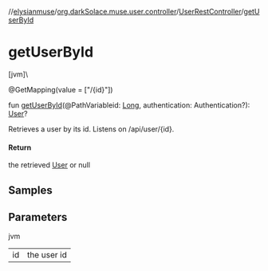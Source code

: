 //[elysianmuse](../../../index.md)/[org.darkSolace.muse.user.controller](../index.md)/[UserRestController](index.md)/[getUserById](get-user-by-id.md)

# getUserById

[jvm]\

@GetMapping(value = ["/{id}"])

fun [getUserById](get-user-by-id.md)(@PathVariableid: [Long](https://kotlinlang.org/api/latest/jvm/stdlib/kotlin/-long/index.html), authentication: Authentication?): [User](../../org.darkSolace.muse.user.model/-user/index.md)?

Retrieves a user by its id. Listens on /api/user/{id}.

#### Return

the retrieved [User](../../org.darkSolace.muse.user.model/-user/index.md) or null

## Samples

## Parameters

jvm

| | |
|---|---|
| id | the user id |
